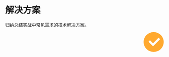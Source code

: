# 解决方案

归纳总结实战中常见需求的技术解决方案。

<div style="text-align: right">
  <svg t="1642755192825" class="icon" viewBox="0 0 1024 1024" version="1.1" xmlns="http://www.w3.org/2000/svg" p-id="15888" width="64" height="64"><path d="M512 512m-512 0a512 512 0 1 0 1024 0 512 512 0 1 0-1024 0Z" fill="#FFA92F" p-id="15889"></path><path d="M840.704 367.662545l-283.089455 288.581819-77.684363 77.777454-231.284364-234.961454 77.684364-77.684364 153.6 157.277091 283.042909-288.674909z" fill="#FFFFFF" p-id="15890"></path></svg>
</div>
